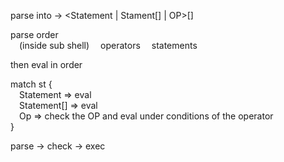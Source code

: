 parse into -> <Statement \| Stament[] \| OP>[]

parse order <br>
&ensp;&ensp;(inside sub shell)
&ensp;&ensp;operators
&ensp;&ensp;statements

then eval in order

match st { <br>
&ensp;&ensp;Statement => eval <br>
&ensp;&ensp;Statement[] => eval <br>
&ensp;&ensp;Op => check the OP and eval under conditions of the operator <br>
}

parse -> check -> exec
